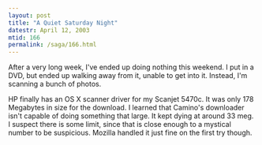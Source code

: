 ```yaml
---
layout: post
title: "A Quiet Saturday Night"
datestr: April 12, 2003
mtid: 166
permalink: /saga/166.html
---
```


After a very long week, I've ended up doing nothing this weekend.  I put in a DVD, but ended up walking away from it, unable to get into it.  Instead, I'm scanning a bunch of photos.

HP finally has an OS X scanner driver for my Scanjet 5470c.  It was only 178 Megabytes in size for the download.  I learned that Camino's downloader isn't capable of doing something that large.  It kept dying at around 33 meg.  I suspect there is some limit, since that is close enough to a mystical number to be suspicious.  Mozilla handled it just fine on the first try though.

